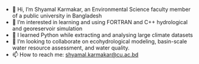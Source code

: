 - 👋 Hi, I’m Shyamal Karmakar, an Environmental Science faculty member of a public university in Bangladesh
- 👀 I’m interested in learning and using FORTRAN and C++ hydrological and georeservoir simulation
- 🌱 I learned Python while extracting and analysing large climate datasets 
- 💞️ I’m looking to collaborate on ecohydrological modeling, basin-scale water resource assessment, and water quality. 
- 📫 How to reach me: shyamal.karmakar@cu.ac.bd

<!---
shyamalcu/shyamalcu is a ✨ special ✨ repository because its `README.md` (this file) appears on your GitHub profile.
You can click the Preview link to take a look at your changes.
--->
